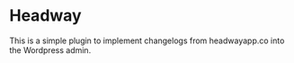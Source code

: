 # Headway
This is a simple plugin to implement changelogs from headwayapp.co into the Wordpress admin.

